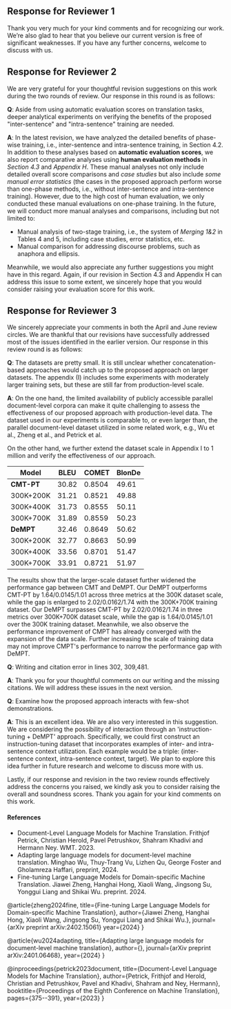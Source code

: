 ## Response for Reviewer 1
Thank you very much for your kind comments and for recognizing our work. We’re also glad to hear that you believe our current version is free of significant weaknesses. If you have any further concerns, welcome to discuss with us.

## Response for Reviewer 2

We are very grateful for your thoughtful revision suggestions on this work during the two rounds of review. Our response in this round is as follows:

**Q**: Aside from using automatic evaluation scores on translation tasks, deeper analytical experiments on verifying the benefits of the proposed "inter-sentence" and "intra-sentence" training are needed.

**A**: In the latest revision, we have analyzed the detailed benefits of phase-wise training, i.e., inter-sentence and intra-sentence training, in Section 4.2. In addition to these analyses based on **automatic evaluation scores**, we also report comparative analyses using **human evaluation methods** in *Section 4.3* and *Appendix H*. These manual analyses not only include detailed overall score comparisons and *case studies* but also include *some manual error statistics* (the cases in the proposed approach perform worse than one-phase methods, i.e., without inter-sentence and intra-sentence training). However, due to the high cost of human evaluation, we only conducted these manual evaluations on one-phase training. In the future, we will conduct more manual analyses and comparisons, including but not limited to:

- Manual analysis of two-stage training, i.e., the system of *Merging 1&2* in Tables 4 and 5, including case studies, error statistics, etc.
- Manual comparison for addressing discourse problems, such as anaphora and ellipsis.

Meanwhile, we would also appreciate any further suggestions you might have in this regard. Again, if our revision in Section 4.3 and Appendix H can address this issue to some extent, we sincerely hope that you would consider raising your evaluation score for this work. 

## Response for Reviewer 3

We sincerely appreciate your comments in both the April and June review circles. We are thankful that our revisions have successfully addressed most of the issues identified in the earlier version. Our response in this review round is as follows:

**Q**: The datasets are pretty small. It is still unclear whether concatenation-based approaches would catch up to the proposed approach on larger datasets. The appendix (I) includes some experiments with moderately larger training sets, but these are still far from production-level scale.

**A**: On the one hand, the limited availability of publicly accessible parallel document-level corpora can make it quite challenging to assess the effectiveness of our proposed approach with production-level data. The dataset used in our experiments is comparable to, or even larger than, the parallel document-level dataset utilized in some related work, e.g., Wu et al., Zheng et al., and Petrick et al.

On the other hand, we further extend the dataset scale in Appendix I to 1 million and verify the effectiveness of our approach.

|  Model | BLEU | COMET | BlonDe |
| --- | --- | --- | --- | 
| **CMT-PT**| 30.82 | 0.8504 |49.61
|  300K+200K|  31.21 | 0.8521 |49.88
|  300K+400K|  31.73 | 0.8555 |50.11
|  300K+700K|  31.89 | 0.8559 | 50.23 
| **DeMPT**  | 32.46 | 0.8649 | 50.62
|  300K+200K|  32.77 |0.8663 |50.99
|  300K+400K|  33.56 | 0.8701 |51.47
|  300K+700K | 33.91| 0.8721| 51.97|

The results show that the larger-scale dataset further widened the performance gap between CMT and DeMPT. Our DeMPT outperforms CMT-PT by 1.64/0.0145/1.01 across three metrics at the 300K dataset scale, while the gap is enlarged to 2.02/0.0162/1.74 with the 300K+700K training dataset. Our DeMPT surpasses CMT-PT by 2.02/0.0162/1.74 in three metrics over 300K+700K dataset scale, while the gap is 1.64/0.0145/1.01 over the 300K training dataset. Meanwhile, we also observe the performance improvement of CMPT has already converged with the expansion of the data scale. Further increasing the scale of training data may not improve CMPT's performance to narrow the performance gap with DeMPT.

**Q**: Writing and citation error in lines 302, 309,481.

**A**: Thank you for your thoughtful comments on our writing and the missing citations. We will address these issues in the next version.

**Q**: Examine how the proposed approach interacts with few-shot demonstrations.

**A**: This is an excellent idea. We are also very interested in this suggestion. We are considering the possibility of interaction through an 'instruction-tuning + DeMPT' approach. Specifically, we could first construct an instruction-tuning dataset that incorporates examples of inter- and intra-sentence context utilization. Each example would be a triple: (inter-sentence context, intra-sentence context, target). We plan to explore this idea further in future research and welcome to discuss more with us.

Lastly, if our response and revision in the two review rounds effectively address the concerns you raised, we kindly ask you to consider raising the overall and soundness scores. Thank you again for your kind comments on this work.


#### References
- Document-Level Language Models for Machine Translation. Frithjof Petrick, Christian Herold, Pavel Petrushkov, Shahram  Khadivi and Hermann Ney. WMT. 2023.
- Adapting large language models for document-level machine translation. Minghao Wu, Thuy-Trang Vu, Lizhen Qu, George Foster and Gholamreza Haffari, preprint, 2024.
- Fine-tuning Large Language Models for Domain-specific Machine Translation. Jiawei Zheng, Hanghai Hong, Xiaoli Wang, Jingsong Su, Yonggui Liang and Shikai Wu. preprint. 2024.



@article{zheng2024fine,
  title={Fine-tuning Large Language Models for Domain-specific Machine Translation},
  author={Jiawei Zheng, Hanghai Hong, Xiaoli Wang, Jingsong Su, Yonggui Liang and Shikai Wu.},
  journal={arXiv preprint arXiv:2402.15061}
  year={2024}
}

@article{wu2024adapting,
  title={Adapting large language models for document-level machine translation},
  author={},
  journal={arXiv preprint arXiv:2401.06468},
  year={2024}
}

@inproceedings{petrick2023document,
  title={Document-Level Language Models for Machine Translation},
  author={Petrick, Frithjof and Herold, Christian and Petrushkov, Pavel and Khadivi, Shahram and Ney, Hermann},
  booktitle={Proceedings of the Eighth Conference on Machine Translation},
  pages={375--391},
  year={2023}
}


